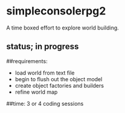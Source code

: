 # simpleconsolerpg2
A time boxed effort to explore world building.

## status; in progress

##requirements:
- load world from text file
- begin to flush out the object model
- create object factories and builders
- refine world map


##time: 3 or 4 coding sessions



